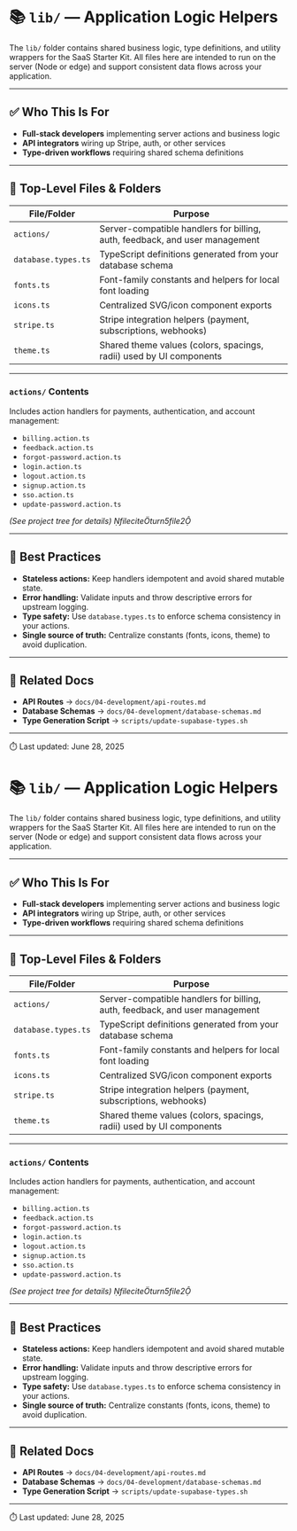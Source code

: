 # 📚 `lib/` — Application Logic Helpers

The `lib/` folder contains shared business logic, type definitions, and utility wrappers for the SaaS Starter Kit. All files here are intended to run on the server (Node or edge) and support consistent data flows across your application.

---

## ✅ Who This Is For

- **Full-stack developers** implementing server actions and business logic  
- **API integrators** wiring up Stripe, auth, or other services  
- **Type-driven workflows** requiring shared schema definitions  

---

## 📂 Top-Level Files & Folders

| File/Folder             | Purpose                                                                             |
| ----------------------- | ----------------------------------------------------------------------------------- |
| `actions/`              | Server-compatible handlers for billing, auth, feedback, and user management         |
| `database.types.ts`     | TypeScript definitions generated from your database schema                          |
| `fonts.ts`              | Font-family constants and helpers for local font loading                            |
| `icons.ts`              | Centralized SVG/icon component exports                                             |
| `stripe.ts`             | Stripe integration helpers (payment, subscriptions, webhooks)                       |
| `theme.ts`              | Shared theme values (colors, spacings, radii) used by UI components                |

---

### `actions/` Contents

Includes action handlers for payments, authentication, and account management:

- `billing.action.ts`  
- `feedback.action.ts`  
- `forgot-password.action.ts`  
- `login.action.ts`  
- `logout.action.ts`  
- `signup.action.ts`  
- `sso.action.ts`  
- `update-password.action.ts`  

*(See project tree for details) fileciteturn5file2*

---

## 🔐 Best Practices

- **Stateless actions:** Keep handlers idempotent and avoid shared mutable state.  
- **Error handling:** Validate inputs and throw descriptive errors for upstream logging.  
- **Type safety:** Use `database.types.ts` to enforce schema consistency in your actions.  
- **Single source of truth:** Centralize constants (fonts, icons, theme) to avoid duplication.  

---

## 📌 Related Docs

- **API Routes** → `docs/04-development/api-routes.md`  
- **Database Schemas** → `docs/04-development/database-schemas.md`  
- **Type Generation Script** → `scripts/update-supabase-types.sh`  

---

⏱️ Last updated: June 28, 2025
# 📚 `lib/` — Application Logic Helpers

The `lib/` folder contains shared business logic, type definitions, and utility wrappers for the SaaS Starter Kit. All files here are intended to run on the server (Node or edge) and support consistent data flows across your application.

---

## ✅ Who This Is For

- **Full-stack developers** implementing server actions and business logic  
- **API integrators** wiring up Stripe, auth, or other services  
- **Type-driven workflows** requiring shared schema definitions  

---

## 📂 Top-Level Files & Folders

| File/Folder             | Purpose                                                                             |
| ----------------------- | ----------------------------------------------------------------------------------- |
| `actions/`              | Server-compatible handlers for billing, auth, feedback, and user management         |
| `database.types.ts`     | TypeScript definitions generated from your database schema                          |
| `fonts.ts`              | Font-family constants and helpers for local font loading                            |
| `icons.ts`              | Centralized SVG/icon component exports                                             |
| `stripe.ts`             | Stripe integration helpers (payment, subscriptions, webhooks)                       |
| `theme.ts`              | Shared theme values (colors, spacings, radii) used by UI components                |

---

### `actions/` Contents

Includes action handlers for payments, authentication, and account management:

- `billing.action.ts`  
- `feedback.action.ts`  
- `forgot-password.action.ts`  
- `login.action.ts`  
- `logout.action.ts`  
- `signup.action.ts`  
- `sso.action.ts`  
- `update-password.action.ts`  

*(See project tree for details) fileciteturn5file2*

---

## 🔐 Best Practices

- **Stateless actions:** Keep handlers idempotent and avoid shared mutable state.  
- **Error handling:** Validate inputs and throw descriptive errors for upstream logging.  
- **Type safety:** Use `database.types.ts` to enforce schema consistency in your actions.  
- **Single source of truth:** Centralize constants (fonts, icons, theme) to avoid duplication.  

---

## 📌 Related Docs

- **API Routes** → `docs/04-development/api-routes.md`  
- **Database Schemas** → `docs/04-development/database-schemas.md`  
- **Type Generation Script** → `scripts/update-supabase-types.sh`  

---

⏱️ Last updated: June 28, 2025
